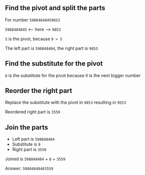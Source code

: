 ## Find the pivot and split the parts

For number `59884848459853`

`5988484845` <-- here --> `9853`

`5` is the pivot, because `9 > 5`

The left part is `598848484`, the right part is `9853`

## Find the substitute for the pivot

`8` is the substitute for the pivot because it is the next bigger number

## Reorder the right part

Replace the substitute with the pivot in `9853` resulting in `9553`

Reordered right part is `3559`

## Join the parts

- Left part is `598848484`
- Substitute is `8`
- Right part is `3559`

Joined is `598848484` + `8` + `3559`

Answer: `59884848483559`
